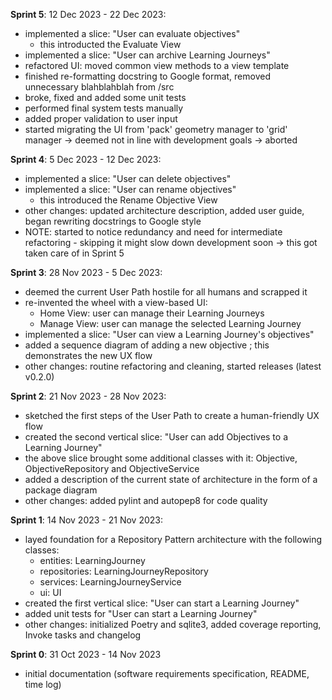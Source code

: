 **Sprint 5**: 12 Dec 2023 - 22 Dec 2023:
- implemented a slice: "User can evaluate objectives"
    - this introducted the Evaluate View
- implemented a slice: "User can archive Learning Journeys"
- refactored UI: moved common view methods to a view template
- finished re-formatting docstring to Google format, removed unnecessary blahblahblah from /src
- broke, fixed and added some unit tests
- performed final system tests manually
- added proper validation to user input
- started migrating the UI from 'pack' geometry manager to 'grid' manager -> deemed not in line with development goals -> aborted

**Sprint 4**: 5 Dec 2023 - 12 Dec 2023:
- implemented a slice: "User can delete objectives"
- implemented a slice: "User can rename objectives"
    - this introduced the Rename Objective View
- other changes: updated architecture description, added user guide, began rewriting docstrings to Google style
- NOTE: started to notice redundancy and need for intermediate refactoring - skipping it might slow down development soon -> this got taken care of in Sprint 5

**Sprint 3**: 28 Nov 2023 - 5 Dec 2023:
- deemed the current User Path hostile for all humans and scrapped it
- re-invented the wheel with a view-based UI:
    - Home View: user can manage their Learning Journeys
    - Manage View: user can manage the selected Learning Journey
- implemented a slice: "User can view a Learning Journey's objectives"
- added a sequence diagram of adding a new objective ; this demonstrates the new UX flow
- other changes: routine refactoring and cleaning, started releases (latest v0.2.0)

**Sprint 2**: 21 Nov 2023 - 28 Nov 2023:
- sketched the first steps of the User Path to create a human-friendly UX flow
- created the second vertical slice: "User can add Objectives to a Learning Journey"
- the above slice brought some additional classes with it: Objective, ObjectiveRepository and ObjectiveService
- added a description of the current state of architecture in the form of a package diagram
- other changes: added pylint and autopep8 for code quality

**Sprint 1**: 14 Nov 2023 - 21 Nov 2023:
- layed foundation for a Repository Pattern architecture with the following classes:
    - entities: LearningJourney
    - repositories: LearningJourneyRepository
    - services: LearningJourneyService
    - ui: UI
- created the first vertical slice: "User can start a Learning Journey"
- added unit tests for "User can start a Learning Journey"
- other changes: initialized Poetry and sqlite3, added coverage reporting, Invoke tasks and changelog

**Sprint 0**: 31 Oct 2023 - 14 Nov 2023
- initial documentation (software requirements specification, README, time log)